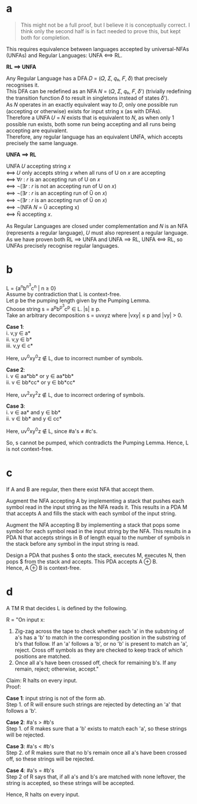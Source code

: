 # a 
> This might not be a full proof, but I believe it is conceptually correct. I think only the second half is in fact needed to prove this, but kept both for completion.

This requires equivalence between languages accepted by universal-NFAs (UNFAs) and Regular Languages: UNFA ⟺ RL.

**RL ⟹ UNFA**

Any Regular Language has a DFA 𝐷 = (𝑄, 𝛴, 𝑞₀, 𝐹, 𝛿) that precisely recognises it.  
This DFA can be redefined as an NFA 𝑁 = (𝑄, 𝛴, 𝑞₀, 𝐹, 𝛿') (trivially redefining the transition function 𝛿 to result in singletons instead of states 𝛿').  
As 𝑁 operates in an exactly equivalent way to 𝐷, only one possible run (accepting or otherwise) exists for input string x (as with DFAs).  
Therefore a UNFA 𝑈 = 𝑁 exists that is equivalent to 𝑁, as when only 1 possible run exists, both some run being accepting and all runs being accepting are equivalent.  
Therefore, any regular language has an equivalent UNFA, which accepts precisely the same language.

**UNFA ⟹ RL**

UNFA 𝑈 accepting string 𝑥  
⟺ 𝑈 only accepts string 𝑥 when all runs of U on 𝑥 are accepting  
⟺ ∀𝑟 : 𝑟 is an accepting run of U on 𝑥  
⟺ ¬(∃𝑟 : 𝑟 is not an accepting run of U on 𝑥)  
⟺ ¬(∃𝑟 : 𝑟 is an accepting run of U̅ on 𝑥)  
⟺ ¬(∃𝑟 : 𝑟 is an accepting run of U̅ on 𝑥)  
⟺ ¬(NFA 𝑁 = U̅ accepting x)  
⟺ N̅ accepting 𝑥.

As Regular Languages are closed under complementation and 𝑁 is an NFA (represents a regular language), 𝑈 must also represent a regular language.  
As we have proven both RL ⟹ UNFA and UNFA ⟹ RL, UNFA ⟺ RL, so UNFAs precisely recognise regular languages.

# b
L = {a<sup>n</sup>b<sup>n<sup>3</sup></sup>c<sup>n</sup> | n ≥ 0}  
Assume by contradiction that L is context-free.  
Let p be the pumping length given by the Pumping Lemma.  
Choose string s = a<sup>p</sup>b<sup>p<sup>3</sup></sup>c<sup>p</sup> ∈ L. |s| ≥ p.  
Take an arbitrary decomposition s = uvxyz where |vxy| ≤ p and |vy| > 0.  

**Case 1**:  
i. v,y ∈ a*  
ii. v,y ∈ b*  
iii. v,y ∈ c*

Here, uv<sup>0</sup>xy<sup>0</sup>z ∉ L, due to incorrect number of symbols.  

**Case 2**:  
i. v ∈ aa\*bb\* or y ∈ aa\*bb\*  
ii. v ∈ bb\*cc\* or y ∈ bb\*cc\*

Here, uv<sup>2</sup>xy<sup>2</sup>z ∉ L, due to incorrect ordering of symbols.

**Case 3**:  
i. v ∈ aa* and y ∈ bb*  
ii. v ∈ bb* and y ∈ cc*

Here, uv<sup>0</sup>xy<sup>0</sup>z ∉ L, since #a's ≠ #c's.

So, s cannot be pumped, which contradicts the Pumping Lemma. Hence, L is not context-free.

# c
If A and B are regular, then there exist NFA that accept them.

Augment the NFA accepting A by implementing a stack that pushes each symbol read in the input string as the NFA reads it.
This results in a PDA M that accepts A and fills the stack with each symbol of the input string.

Augment the NFA accepting B by implementing a stack that pops some symbol for each symbol read in the input string by the NFA.
This results in a PDA N that accepts strings in B of length equal to the number of symbols in the stack before any symbol in the input string is read.

Design a PDA that pushes $ onto the stack, executes M, executes N, then pops $ from the stack and accepts. This PDA accepts A ⊕ B.  
Hence, A ⊕ B is context-free.

# d
A TM R that decides L is defined by the following.  

R = "On input x:  
  1. Zig-zag across the tape to check whether each 'a' in the substring of a's has a 'b' to match in the corresponding
     position in the substring of b's that follow. If an 'a' follows a 'b', or no 'b' is present to match an 'a', reject.
     Cross off symbols as they are checked to keep track of which positions are matched.  
  2. Once all a's have been crossed off, check for remaining b's. If any remain, reject; otherwise, accept."

Claim: R halts on every input.  
Proof:

**Case 1**: input string is not of the form a*b*.  
Step 1. of R will ensure such strings are rejected by detecting an 'a' that follows a 'b'.
  
**Case 2**: #a's > #b's  
Step 1. of R makes sure that a 'b' exists to match each 'a', so these strings will be rejected.
  
**Case 3**: #a's < #b's  
Step 2. of R makes sure that no b's remain once all a's have been crossed off, so these strings will be rejected.
  
**Case 4**: #a's = #b's  
Step 2 of R says that, if all a's and b's are matched with none leftover, the string is accepted, so these strings will be accepted.

Hence, R halts on every input.
